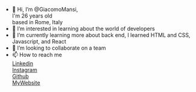 - 👋 Hi, I’m @GiacomoMansi, <br> I'm 26 years old <br> based in Rome, Italy
- 👀 I’m interested in learning about the world of developers
- 🌱 I’m currently learning more about back end, I learned HTML and CSS, Javascript, and React
- 💞️ I’m looking to collaborate on a team
- 📫 How to reach me <br>
[Linkedin](https://www.linkedin.com/in/giacomo-mansi-26b347223/) <br>
[Instagram](https://www.instagram.com/stano995/) <br>
[Github](https://github.com/GiacomoMansi) <br>
[MyWebsite](https://giacomomansi.github.io)

